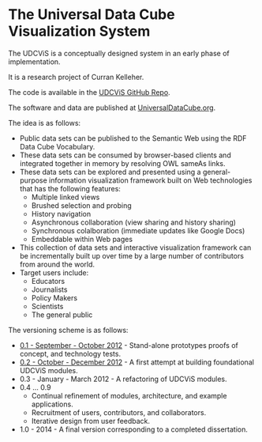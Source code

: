 # The Universal Data Cube <br>Visualization System

The UDCViS is a conceptually designed system in an early phase of 
implementation.

It is a research project of Curran Kelleher.

The code is available in the [UDCViS GitHub Repo](https://github.com/curran/udcvis).

The software and data are published at [UniversalDataCube.org](http://universaldatacube.org).

The idea is as follows:

 * Public data sets can be published to the Semantic Web using the 
   RDF Data Cube Vocabulary.
 * These data sets can be consumed by browser-based clients and 
   integrated together in memory by resolving OWL sameAs links.
 * These data sets can be explored and presented using a general-purpose
   information visualization framework built on Web technologies that
   has the following features:
    * Multiple linked views
    * Brushed selection and probing
    * History navigation
    * Asynchronous collaboration (view sharing and history sharing)
    * Synchronous colalboration (immediate updates like Google Docs)
    * Embeddable within Web pages
 * This collection of data sets and interactive visualization 
   framework can be incrementally built up over time by a large 
   number of contributors from around the world.
 * Target users include:
   * Educators
   * Journalists
   * Policy Makers
   * Scientists
   * The general public

The versioning scheme is as follows:

 * [0.1 - September - October 2012](http://universaldatacube.org/0.2/) - Stand-alone prototypes proofs
   of concept, and technology tests.
 * [0.2 - October - December 2012](http://universaldatacube.org/0.2/pages/) - A first attempt at building 
   foundational UDCViS modules.
 * 0.3 - January - March 2012 - A refactoring of UDCViS modules.
 * 0.4 ... 0.9
   * Continual refinement of modules, architecture, and example applications.
   * Recruitment of users, contributors, and collaborators.
   * Iterative design from user feedback.
 * 1.0 - 2014 - A final version corresponding to a completed dissertation. 

